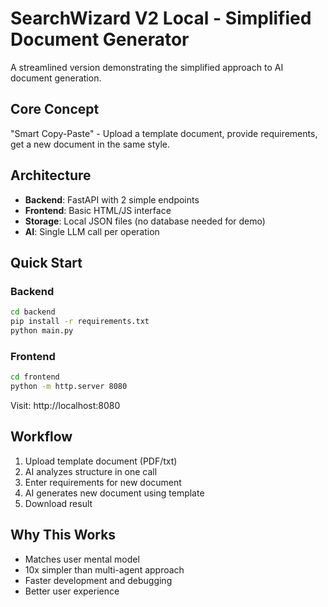 # SearchWizard V2 Local - Simplified Document Generator

A streamlined version demonstrating the simplified approach to AI document generation.

## Core Concept
"Smart Copy-Paste" - Upload a template document, provide requirements, get a new document in the same style.

## Architecture
- **Backend**: FastAPI with 2 simple endpoints
- **Frontend**: Basic HTML/JS interface  
- **Storage**: Local JSON files (no database needed for demo)
- **AI**: Single LLM call per operation

## Quick Start

### Backend
```bash
cd backend
pip install -r requirements.txt
python main.py
```

### Frontend
```bash
cd frontend
python -m http.server 8080
```

Visit: http://localhost:8080

## Workflow
1. Upload template document (PDF/txt)
2. AI analyzes structure in one call
3. Enter requirements for new document
4. AI generates new document using template
5. Download result

## Why This Works
- Matches user mental model
- 10x simpler than multi-agent approach
- Faster development and debugging
- Better user experience